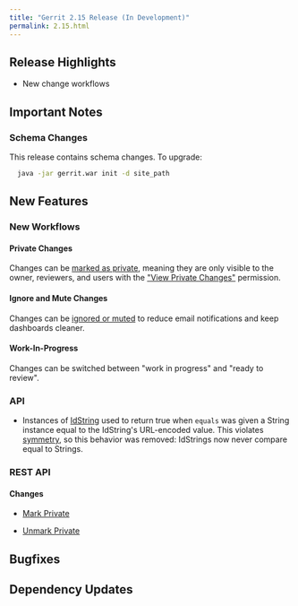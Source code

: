 ```yaml
---
title: "Gerrit 2.15 Release (In Development)"
permalink: 2.15.html
---
```


## Release Highlights

* New change workflows

## Important Notes

### Schema Changes

This release contains schema changes. To upgrade:

``` sh
  java -jar gerrit.war init -d site_path
```

## New Features

### New Workflows

#### Private Changes

Changes can be
[marked as private](http://gerrit-documentation.storage.googleapis.com/Documentation/2.15/intro-user.html#private-changes),
meaning they are only visible to the owner, reviewers, and users with the
["View Private Changes"](http://gerrit-documentation.storage.googleapis.com/Documentation/2.15/access-control.html#category_view_private_changes)
permission.

#### Ignore and Mute Changes

Changes can be
[ignored or muted](http://gerrit-documentation.storage.googleapis.com/Documentation/2.15/intro-user.html#ignore)
to reduce email notifications and keep dashboards cleaner.

#### Work-In-Progress

Changes can be switched between "work in progress" and "ready to review".

### API

* Instances of [IdString](https://gerrit.googlesource.com/gerrit/+/stable-2.15/gerrit-extension-api/src/main/java/com/google/gerrit/extensions/restapi/IdString.java)
  used to return true when `equals` was given a String instance equal to the
  IdString's URL-encoded value. This violates
  [symmetry](https://en.wikipedia.org/wiki/Equivalence_relation#Definition), so
  this behavior was removed: IdStrings now never compare equal to Strings.

### REST API

#### Changes

* [Mark Private](http://gerrit-documentation.storage.googleapis.com/Documentation/2.15/rest-api-changes.html#mark-private)

* [Unmark Private](http://gerrit-documentation.storage.googleapis.com/Documentation/2.15/rest-api-changes.html#unmark-private)

## Bugfixes

## Dependency Updates
